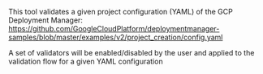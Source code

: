 This tool validates a given project configuration (YAML) of the GCP Deployment Manager: https://github.com/GoogleCloudPlatform/deploymentmanager-samples/blob/master/examples/v2/project_creation/config.yaml

A set of validators will be enabled/disabled by the user and applied to the validation flow for a given YAML configuration